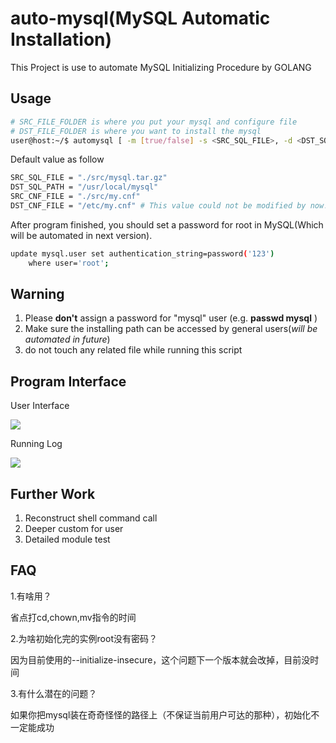 # auto-mysql(MySQL Automatic Installation)

This Project is use to automate MySQL Initializing Procedure by GOLANG



## Usage
``` bash
# SRC_FILE_FOLDER is where you put your mysql and configure file 
# DST_FILE_FOLDER is where you want to install the mysql
user@host:~/$ automysql [ -m [true/false] -s <SRC_SQL_FILE>, -d <DST_SQL_PATH>, -c <SRC_CNF_FILE> ]
```

Default value as follow

```bash
SRC_SQL_FILE = "./src/mysql.tar.gz"
DST_SQL_PATH = "/usr/local/mysql"
SRC_CNF_FILE = "./src/my.cnf"
DST_CNF_FILE = "/etc/my.cnf" # This value could not be modified by now!
```

After program finished, you should set a password for root in MySQL(Which will be automated in next version).

```bash
update mysql.user set authentication_string=password('123') 
    where user='root';
```



## Warning

1. Please **don't** assign a password for "mysql" user (e.g. **passwd mysql** )
2. Make sure the installing path can be accessed by general users(*will be automated in future*)
3. do not touch any related file while running this script



## Program Interface

User Interface

![](D:\Code\GoStudy\src\spicychicken.top\auto-mysql\src\1.png)

Running Log

![](D:\Code\GoStudy\src\spicychicken.top\auto-mysql\src\2.png)


## Further Work

1. Reconstruct shell command call
2. Deeper custom for user
3. Detailed module test



## FAQ

1.有啥用？

省点打cd,chown,mv指令的时间

2.为啥初始化完的实例root没有密码？

因为目前使用的--initialize-insecure，这个问题下一个版本就会改掉，目前没时间

3.有什么潜在的问题？

如果你把mysql装在奇奇怪怪的路径上（不保证当前用户可达的那种），初始化不一定能成功